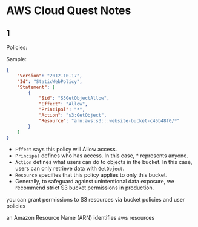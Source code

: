 # AWS Cloud Quest Notes

## 1

Policies:

Sample:

```json
{
    "Version": "2012-10-17",
    "Id": "StaticWebPolicy",
    "Statement": [
        {
            "Sid": "S3GetObjectAllow",
            "Effect": "Allow",
            "Principal": "*",
            "Action": "s3:GetObject",
            "Resource": "arn:aws:s3:::website-bucket-c45b48f0/*"
        }
    ]
}
```


- `Effect` says this policy will Allow access.
- `Principal` defines who has access. In this case, * represents anyone.
- `Action` defines what users can do to objects in the bucket. In this case, users can only retrieve data with `GetObject`.
- `Resource` specifies that this policy applies to only this bucket.
- Generally, to safeguard against unintentional data exposure, we recommend strict S3 bucket permissions in production. 

you can grant permissions to S3 resources via bucket policies and user policies

an Amazon Resource Name (ARN) identifies aws resources

